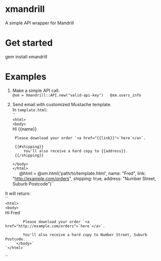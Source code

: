 xmandrill
=========

A simple API wrapper for Mandrill
  
# Get started  
gem install xmandrill  

# Examples  
1. Make a simple API call.  
``@xm = Xmandrill::API.new("valid-api-key")  
@xm.users_info``  

2. Send email with customized Mustache template.  
In ``template.html``:  
``  
`<html>`  
	`<body>`  
		Hi {{name}}  

		Please download your order `<a href="{{link}}">`here`</a>`.  

		{{#shipping}}  
			You'll also receive a hard copy to {{address}}.  
		{{/shipping}}  
	`</body>`  
`</html>`  
``  
``@html = @xm.html('path/to/template.html', name: "Fred", link: "http://example.com/orders", shipping: true, address: "Number Street, Suburb Postcode")``  

It will return:  
``  
	`<html>`  
		`<body>`  
			Hi Fred  

			Please download your order `<a href="http://example.com/orders">`here`</a>`.  

			You'll also receive a hard copy to Number Street, Suburb Postcode.  
		`</body>`  
	`</html>`  
``  